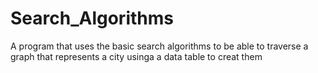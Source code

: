 # Search_Algorithms
A program that uses the basic search algorithms to be able to traverse a graph that represents a city
usinga a data table to creat them
